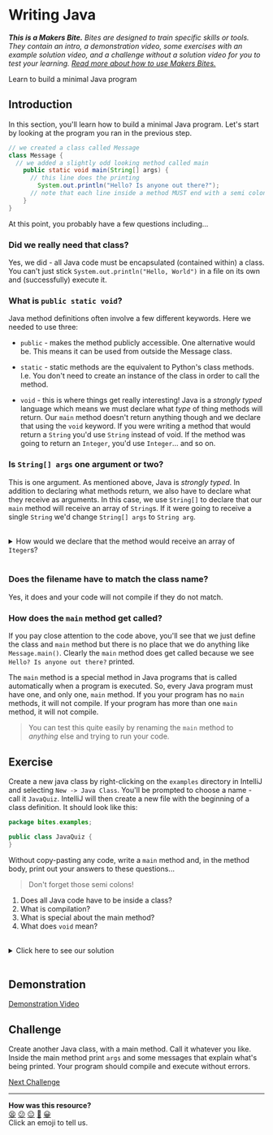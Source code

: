 # Writing Java

_**This is a Makers Bite.** Bites are designed to train specific skills or
tools. They contain an intro, a demonstration video, some exercises with an
example solution video, and a challenge without a solution video for you to test
your learning. [Read more about how to use Makers
Bites.](https://github.com/makersacademy/course/blob/main/labels/bites.md)_

<!-- OMITTED -->

Learn to build a minimal Java program

## Introduction

In this section, you'll learn how to build a minimal Java program. Let's start by looking at the program you ran in the previous step.

```java
// we created a class called Message
class Message {
  // we added a slightly odd looking method called main
    public static void main(String[] args) {
      // this line does the printing
        System.out.println("Hello? Is anyone out there?");
      // note that each line inside a method MUST end with a semi colon
    }
}
```

At this point, you probably have a few questions including...

### Did we really need that class?

Yes, we did - all Java code must be encapsulated (contained within) a class. You can't just stick `System.out.println("Hello, World")` in a file on its own and (successfully) execute it.

### What is `public static void`?

Java method definitions often involve a few different keywords. Here we needed to use three:

* `public` - makes the method publicly accessible. One alternative would be. This means it can be used from outside the Message class.

* `static` - static methods are the equivalent to Python's class methods. I.e. You don't need to create an instance of the class in order to call the method.

* `void` - this is where things get really interesting! Java is a _strongly typed_ language which means we must declare what _type_ of thing methods will return. Our `main` method doesn't return anything though and we declare that using the `void` keyword. If you were writing a method that would return a `String` you'd use `String` instead of void. If the method was going to return an `Integer`, you'd use `Integer`... and so on.

### Is `String[] args` one argument or two?

This is one argument. As mentioned above, Java is _strongly typed_. In addition to declaring what methods return, we also have to declare what they receive as arguments. In this case, we use `String[]` to declare that our `main` method will receive an array of `String`s. If it were going to receive a single `String` we'd change `String[] args` to `String arg`.

<br>
<details>
<summary>How would we declare that the method would receive an array of <code>Iteger</code>s?</summary>
We'd use <code>Integer[] args</code>
</details>
<br>

### Does the filename have to match the class name?

Yes, it does and your code will not compile if they do not match.

### How does the `main` method get called?

If you pay close attention to the code above, you'll see that we just define the class and `main` method but there is no place that we do anything like `Message.main()`. Clearly the `main` method does get called because we see `Hello? Is anyone out there?` printed.

The `main` method is a special method in Java programs that is called automatically when a program is executed. So, every Java program must have one, and only one, `main` method. If you your program has no `main` methods, it will not compile. If your program has more than one `main` method, it will not compile.

> You can test this quite easily by renaming the `main` method to _anything_ else and trying to run your code.

## Exercise

Create a new java class by right-clicking on the `examples` directory in IntelliJ and selecting `New -> Java Class`. You'll be prompted to choose a name - call it `JavaQuiz`. IntelliJ will then create a new file with the beginning of a class definition. It should look like this:

```java
package bites.examples;

public class JavaQuiz {
}
```

Without copy-pasting any code, write a `main` method and, in the method body, print out your answers to these questions...

> Don't forget those semi colons!

1. Does all Java code have to be inside a class?
2. What is compilation?
3. What is special about the main method?
4. What does `void` mean?

<br>
<details>
  <summary>Click here to see our solution</summary>
</details>
<br>

## Demonstration

<!-- OMITTED -->

[Demonstration Video]()

## Challenge

Create another Java class, with a main method. Call it whatever you like. Inside the main method print `args` and some messages that explain what's being printed. Your program should compile and execute without errors.


[Next Challenge](04_static_methods_bite.md)

<!-- BEGIN GENERATED SECTION DO NOT EDIT -->

---

**How was this resource?**  
[😫](https://airtable.com/shrUJ3t7KLMqVRFKR?prefill_Repository=makersacademy%2Fjava-fundamentals-with-intellij&prefill_File=out%2Fproduction%2Fjava_fundamentals_with_intellij%2Fbites%2F03_writing_java_bite.md&prefill_Sentiment=😫) [😕](https://airtable.com/shrUJ3t7KLMqVRFKR?prefill_Repository=makersacademy%2Fjava-fundamentals-with-intellij&prefill_File=out%2Fproduction%2Fjava_fundamentals_with_intellij%2Fbites%2F03_writing_java_bite.md&prefill_Sentiment=😕) [😐](https://airtable.com/shrUJ3t7KLMqVRFKR?prefill_Repository=makersacademy%2Fjava-fundamentals-with-intellij&prefill_File=out%2Fproduction%2Fjava_fundamentals_with_intellij%2Fbites%2F03_writing_java_bite.md&prefill_Sentiment=😐) [🙂](https://airtable.com/shrUJ3t7KLMqVRFKR?prefill_Repository=makersacademy%2Fjava-fundamentals-with-intellij&prefill_File=out%2Fproduction%2Fjava_fundamentals_with_intellij%2Fbites%2F03_writing_java_bite.md&prefill_Sentiment=🙂) [😀](https://airtable.com/shrUJ3t7KLMqVRFKR?prefill_Repository=makersacademy%2Fjava-fundamentals-with-intellij&prefill_File=out%2Fproduction%2Fjava_fundamentals_with_intellij%2Fbites%2F03_writing_java_bite.md&prefill_Sentiment=😀)  
Click an emoji to tell us.

<!-- END GENERATED SECTION DO NOT EDIT -->

